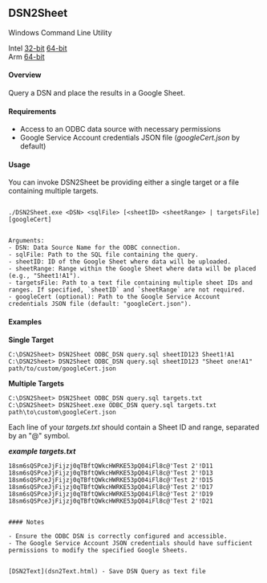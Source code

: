 ## DSN2Sheet

Windows Command Line Utility

Intel [32-bit](https://github.com/coop-blake/DSN2Sheet/releases/download/v0.1.2/DSN2Sheet-dev-i686.exe) [64-bit](https://github.com/coop-blake/DSN2Sheet/releases/download/v0.1.2/DSN2Sheet-dev-i686.exes)  
Arm [64-bit](https://github.com/coop-blake/DSN2Sheet/releases/download/v0.1.2/DSN2Sheet-dev-aarch64.exes)

#### Overview

Query a DSN and place the results in a Google Sheet.

#### Requirements

- Access to an ODBC data source with necessary permissions
- Google Service Account credentials JSON file (_googleCert.json_ by default)

#### Usage

You can invoke DSN2Sheet be providing either a single target or a file containing multiple targets.


 ``` 
 
./DSN2Sheet.exe <DSN> <sqlFile> [<sheetID> <sheetRange> | targetsFile] [googleCert]


Arguments:
- DSN: Data Source Name for the ODBC connection.
- sqlFile: Path to the SQL file containing the query.
- sheetID: ID of the Google Sheet where data will be uploaded.
- sheetRange: Range within the Google Sheet where data will be placed (e.g., "Sheet1!A1").
- targetsFile: Path to a text file containing multiple sheet IDs and ranges. If specified, `sheetID` and `sheetRange` are not required.
- googleCert (optional): Path to the Google Service Account credentials JSON file (default: "googleCert.json").
```

#### Examples

**Single Target**

```
C:\DSN2Sheet> DSN2Sheet ODBC_DSN query.sql sheetID123 Sheet1!A1
C:\DSN2Sheet> DSN2Sheet ODBC_DSN query.sql sheetID123 "Sheet one!A1" path/to/custom/googleCert.json
```

**Multiple Targets**

```
C:\DSN2Sheet> DSN2Sheet ODBC_DSN query.sql targets.txt
C:\DSN2Sheet> DSN2Sheet.exe ODBC_DSN query.sql targets.txt path\to\custom\googleCert.json
```


Each line of your _targets.txt_ should contain a Sheet ID and range, separated by an "@" symbol.

**_example targets.txt_**


```
18sm6sQSPceJjFijzj0qTBftQWkcHWRKE53pQ04iFl8c@'Test 2'!D11
18sm6sQSPceJjFijzj0qTBftQWkcHWRKE53pQ04iFl8c@'Test 2'!D13
18sm6sQSPceJjFijzj0qTBftQWkcHWRKE53pQ04iFl8c@'Test 2'!D15
18sm6sQSPceJjFijzj0qTBftQWkcHWRKE53pQ04iFl8c@'Test 2'!D17
18sm6sQSPceJjFijzj0qTBftQWkcHWRKE53pQ04iFl8c@'Test 2'!D19
18sm6sQSPceJjFijzj0qTBftQWkcHWRKE53pQ04iFl8c@'Test 2'!D21


#### Notes

- Ensure the ODBC DSN is correctly configured and accessible.
- The Google Service Account JSON credentials should have sufficient permissions to modify the specified Google Sheets.


[DSN2Text](dsn2Text.html) - Save DSN Query as text file
